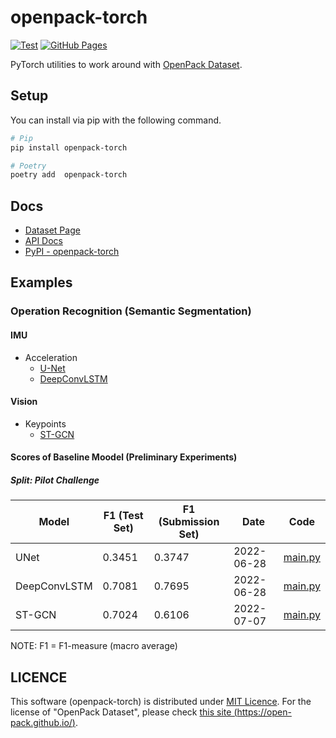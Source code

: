# openpack-torch

[![Test](https://github.com/open-pack/openpack-torch/actions/workflows/test.yaml/badge.svg)](https://github.com/open-pack/openpack-torch/actions/workflows/test.yaml)
[![GitHub Pages](https://github.com/open-pack/openpack-torch/actions/workflows/deploy-docs.yaml/badge.svg)](https://github.com/open-pack/openpack-torch/actions/workflows/deploy-docs.yaml)

PyTorch utilities to work around with [OpenPack Dataset](https://open-pack.github.io/).

## Setup

You can install via pip with the following command.

```bash
# Pip
pip install openpack-torch

# Poetry
poetry add  openpack-torch
```

## Docs

- [Dataset Page](https://open-pack.github.io/)
- [API Docs](https://open-pack.github.io/openpack-torch/openpack_torch)
- [PyPI - openpack-torch](https://pypi.org/project/openpack-torch/)

## Examples

### Operation Recognition (Semantic Segmentation)

#### IMU

- Acceleration
  - [U-Net](./examples/unet/)
  - [DeepConvLSTM](./examples/deep-conv-lstm/)

#### Vision

- Keypoints
  - [ST-GCN](./examples/st-gcn)

#### Scores of Baseline Moodel (Preliminary Experiments)

##### Split: Pilot Challenge

| Model                    | F1 (Test Set) | F1 (Submission Set) | Date       | Code |
|--------------------------|---------------|---------------------|------------|------|
| UNet                     | 0.3451        | 0.3747              | 2022-06-28 | [main.py](./examples/unet/main.py) |
| DeepConvLSTM             | 0.7081        | 0.7695              | 2022-06-28 | [main.py](./examples/deep-conv-lstm/main.py) |
| ST-GCN                   | 0.7024        | 0.6106              | 2022-07-07 | [main.py](./examples/st-gcn/main.py) |

NOTE: F1 = F1-measure (macro average)

## LICENCE

This software (openpack-torch) is distributed under [MIT Licence](./LICENSE).
For the license of "OpenPack Dataset", please check [this site (https://open-pack.github.io/)](https://open-pack.github.io/).

